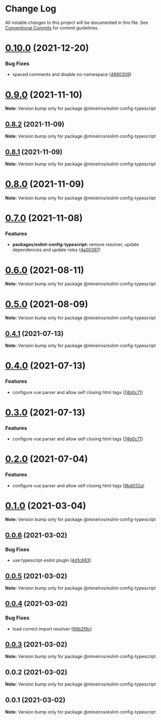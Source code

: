 # Change Log

All notable changes to this project will be documented in this file.
See [Conventional Commits](https://conventionalcommits.org) for commit guidelines.

# [0.10.0](https://github.com/mineiros-io/eslint-config/compare/v0.9.0...v0.10.0) (2021-12-20)


### Bug Fixes

* spaced comments and disable no-namespace ([4890309](https://github.com/mineiros-io/eslint-config/commit/489030973657dde737ae168ed4290b36f86ce90e))





# [0.9.0](https://github.com/mineiros-io/eslint-config/compare/v0.8.2...v0.9.0) (2021-11-10)

**Note:** Version bump only for package @mineiros/eslint-config-typescript





## [0.8.2](https://github.com/mineiros-io/eslint-config/compare/v0.8.1...v0.8.2) (2021-11-09)

**Note:** Version bump only for package @mineiros/eslint-config-typescript





## [0.8.1](https://github.com/mineiros-io/eslint-config/compare/v0.8.0...v0.8.1) (2021-11-09)

**Note:** Version bump only for package @mineiros/eslint-config-typescript





# [0.8.0](https://github.com/mineiros-io/eslint-config/compare/v0.7.0...v0.8.0) (2021-11-09)

**Note:** Version bump only for package @mineiros/eslint-config-typescript





# [0.7.0](https://github.com/mineiros-io/eslint-config/compare/v0.6.0...v0.7.0) (2021-11-08)


### Features

* **packages/eslint-config-typescript:** remove resolver, update dependencies and update roles ([4a00397](https://github.com/mineiros-io/eslint-config/commit/4a00397f23aa110a807a0a272e575af5a7b7511e))





# [0.6.0](https://github.com/mineiros-io/eslint-config/compare/v0.5.0...v0.6.0) (2021-08-11)

**Note:** Version bump only for package @mineiros/eslint-config-typescript





# [0.5.0](https://github.com/mineiros-io/eslint-config/compare/v0.4.1...v0.5.0) (2021-08-09)

**Note:** Version bump only for package @mineiros/eslint-config-typescript





## [0.4.1](https://github.com/mineiros-io/eslint-config/compare/v0.4.0...v0.4.1) (2021-07-13)

**Note:** Version bump only for package @mineiros/eslint-config-typescript





# [0.4.0](https://github.com/mineiros-io/eslint-config/compare/v0.1.0...v0.4.0) (2021-07-13)


### Features

* configure vue parser and allow self closing html tags ([74b0c71](https://github.com/mineiros-io/eslint-config/commit/74b0c713e75553b470ecdf26d532b6ae9074004b))





# [0.3.0](https://github.com/mineiros-io/eslint-config/compare/v0.1.0...v0.3.0) (2021-07-13)


### Features

* configure vue parser and allow self closing html tags ([74b0c71](https://github.com/mineiros-io/eslint-config/commit/74b0c713e75553b470ecdf26d532b6ae9074004b))





# [0.2.0](https://github.com/mineiros-io/eslint-config/compare/v0.1.0...v0.2.0) (2021-07-04)


### Features

* configure vue parser and allow self closing html tags ([9bd032a](https://github.com/mineiros-io/eslint-config/commit/9bd032ae3c30153d3dadbd20305abdda172cb636))





# [0.1.0](https://github.com/mineiros-io/eslint-config/compare/v0.0.6...v0.1.0) (2021-03-04)

**Note:** Version bump only for package @mineiros/eslint-config-typescript





## [0.0.6](https://github.com/mineiros-io/eslint-config/compare/v0.0.5...v0.0.6) (2021-03-02)


### Bug Fixes

* use typescript-eslint plugin ([4d1c683](https://github.com/mineiros-io/eslint-config/commit/4d1c683dcac2b8281457e14860a552f83d23e5b1))





## [0.0.5](https://github.com/mineiros-io/eslint-config/compare/v0.0.4...v0.0.5) (2021-03-02)

**Note:** Version bump only for package @mineiros/eslint-config-typescript





## [0.0.4](https://github.com/mineiros-io/eslint-config/compare/v0.0.3...v0.0.4) (2021-03-02)


### Bug Fixes

* load correct import resolver ([99b2f9c](https://github.com/mineiros-io/eslint-config/commit/99b2f9ca9ebca9a308802110fdc542712935fa8a))





## [0.0.3](https://github.com/mineiros-io/eslint-config/compare/v0.0.2...v0.0.3) (2021-03-02)

**Note:** Version bump only for package @mineiros/eslint-config-typescript





## 0.0.2 (2021-03-02)

**Note:** Version bump only for package @mineiros/eslint-config-typescript





## 0.0.1 (2021-03-02)

**Note:** Version bump only for package @mineiros/eslint-config-typescript
